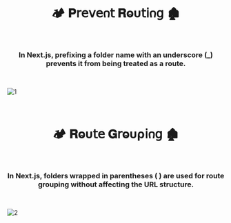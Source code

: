 <h1  align="center" > 🏕️ 𝐏𝗋𝖾𝗏𝖾𐓣𝗍 𝐑ⱺυ𝗍𝗂𐓣𝗀  🏚️ </h1>

</br>

<h3  align="center" > In Next.js, prefixing a folder name with an underscore (_) prevents it from being treated as a route. </h3>

</br>

![1](https://github.com/user-attachments/assets/58f9fb79-f1dc-4563-930a-8d84284312f4)

</br>

<h1  align="center" > 🏕️ 𝐑ⱺυ𝗍𝖾 𝐆𝗋ⱺυρ𝗂𐓣𝗀  🏚️ </h1>

</br>

<h3  align="center" > In Next.js, folders wrapped in parentheses ( ) are used for route grouping without affecting the URL structure. </h3>

</br>

![2](https://github.com/user-attachments/assets/bec1599e-ead6-4eef-bae9-5799ca4662a3)